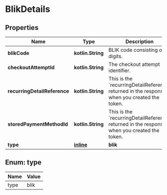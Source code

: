 
# BlikDetails

## Properties
Name | Type | Description | Notes
------------ | ------------- | ------------- | -------------
**blikCode** | **kotlin.String** | BLIK code consisting of 6 digits. |  [optional]
**checkoutAttemptId** | **kotlin.String** | The checkout attempt identifier. |  [optional]
**recurringDetailReference** | **kotlin.String** | This is the &#x60;recurringDetailReference&#x60; returned in the response when you created the token. |  [optional]
**storedPaymentMethodId** | **kotlin.String** | This is the &#x60;recurringDetailReference&#x60; returned in the response when you created the token. |  [optional]
**type** | [**inline**](#Type) | **blik** |  [optional]


<a name="Type"></a>
## Enum: type
Name | Value
---- | -----
type | blik



